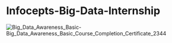 # Infocepts-Big-Data-Internship
![Big_Data_Awareness_Basic-Big_Data_Awareness_Basic_Course_Completion_Certificate_2344](https://github.com/user-attachments/assets/5517d829-e7e4-4cd0-bfb6-89df4fb9c718)
